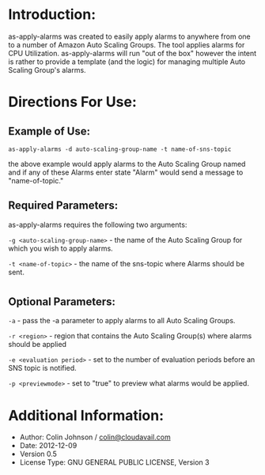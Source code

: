 # Introduction:
as-apply-alarms was created to easily apply alarms to anywhere from one to a number of Amazon Auto Scaling Groups. The tool applies alarms for CPU Utilization. as-apply-alarms will run "out of the box" however the intent is rather to provide a template (and the logic) for managing multiple Auto Scaling Group's alarms.
# Directions For Use:
## Example of Use:
    as-apply-alarms -d auto-scaling-group-name -t name-of-sns-topic
the above example would apply alarms to the Auto Scaling Group named <auto-scaling-group-name> and if any of these Alarms enter state "Alarm" would send a message to "name-of-topic."
## Required Parameters:
as-apply-alarms requires the following two arguments:

`-g <auto-scaling-group-name>` - the name of the Auto Scaling Group for which you wish to apply alarms.

`-t <name-of-topic>` - the name of the sns-topic where Alarms should be sent.
#
## Optional Parameters:
`-a` - pass the -a parameter to apply alarms to all Auto Scaling Groups.

`-r <region>` - region that contains the Auto Scaling Group(s) where alarms should be applied

`-e <evaluation period>` - set to the number of evaluation periods before an SNS topic is notified.

`-p <previewmode>` - set to "true" to preview what alarms would be applied.
# Additional Information:
- Author: Colin Johnson / colin@cloudavail.com
- Date: 2012-12-09
- Version 0.5
- License Type: GNU GENERAL PUBLIC LICENSE, Version 3
